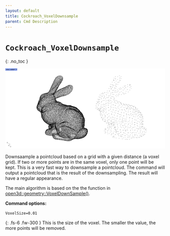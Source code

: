 ```yaml
---
layout: default
title: Cockroach_VoxelDownsample
parent: Cmd Description
---
```


# `Cockroach_VoxelDownsample`
{: .no_toc }

![img_downsample](https://github.com/ibois-epfl/Cockroach-documentation/blob/docu-alpha/img/cmds/cockroach_voxeldownsample.jpg?raw=true)

Downsaample a pointcloud based on a grid with a given distance (a voxel grid). If two or more points are in the same voxel, only one point will be kept. This is a very fast way to downsample a pointcloud. The command will output a pointcloud that is the result of the downsampling. The result will have a regular appearance.

The main algorithm is based on the the function in [open3d::geometry::VoxelDownSample()](http://www.open3d.org/docs/0.7.0/cpp_api/_down_sample_8cpp.html).

**Command options:**
```
VoxelSize=0.01
```
{: .fs-6 .fw-300 }
This is the size of the voxel. The smaller the value, the more points will be removed.
